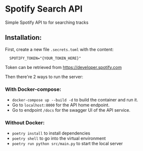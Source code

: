 # Spotify Search API

Simple Spotify API to for searching tracks

## Installation:
First, create a new file `.secrets.toml` with the content:
  ```
    SPOTIFY_TOKEN="{YOUR_TOKEN_HERE}"
  ```
  Token can be retrieved from https://developer.spotify.com

Then there're 2 ways to run the server:

### With Docker-compose:
+ `docker-compose up --build -d` to build the container and run it.
+ Go to `localhost:8000` for the API home endpoint.
+ Go to endpoint `/docs` for the swagger UI of the API service.

### Without Docker:
+ `poetry install` to install dependencies
+ `poetry shell` to go into the virtual environment
+ `poetry run python src/main.py` to start the local server

